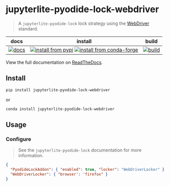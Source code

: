 # jupyterlite-pyodide-lock-webdriver

> A `jupyterlite-pyodide-lock` lock strategy using the [WebDriver] standard.

[webdriver]: https://www.w3.org/TR/webdriver

|            docs             |                                          install                                           |                build                 |
| :-------------------------: | :----------------------------------------------------------------------------------------: | :----------------------------------: |
| [![docs][docs-badge]][docs] | [![install from pypi][pypi-badge]][pypi] [![install from conda-forge][conda-badge]][conda] | [![build][workflow-badge]][workflow] |

[docs]: https://jupyterlite-pyodide-lock.rtfd.org
[docs-badge]:
  https://readthedocs.org/projects/jupyterlite-pyodide-lock/badge/?version=latest
[conda-badge]:
  https://img.shields.io/conda/vn/conda-forge/jupyterlite-pyodide-lock-webdriver
[conda]: https://anaconda.org/conda-forge/jupyterlite-pyodide-lock-webdriver
[pypi-badge]: https://img.shields.io/pypi/v/jupyterlite-pyodide-lock-webdriver
[pypi]: https://pypi.org/project/jupyterlite-pyodide-lock-webdriver
[workflow-badge]:
  https://github.com/deathbeds/jupyterlite-pyodide-lock/actions/workflows/test.yml/badge.svg?branch=main
[workflow]:
  https://github.com/deathbeds/jupyterlite-pyodide-lock/actions/workflows/test.yml?query=branch%3Amain

View the full documentation on [ReadTheDocs][rtfd].

[rtfd]: https://jupyterlite-pyodide-lock.rtfd.org/en/latest

## Install

```bash
pip install jupyterlite-pyodide-lock-webdriver
```

or

```bash
conda install jupyterlite-pyodide-lock-webdriver
```

## Usage

### Configure

> See the `jupyterlite-pyodide-lock` documentation for more information.

```json
{
  "PyodideLockAddon": { "enabled": true, "locker": "WebDriverLocker" },
  "WebDriverLocker": { "browser': 'firefox" }
}
```
